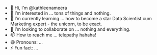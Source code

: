 - 👋 Hi, I’m @kathleenameera
- 👀 I’m interested in ... tons of things and nothing.
- 🌱 I’m currently learning ... how to become a star Data Scientist cum Marketing expert - the unicorn, to be exact.
- 💞️ I’m looking to collaborate on ... nothing and everything.
- 📫 How to reach me ... telepathy hahaha!
- 😄 Pronouns: ...
- ⚡ Fun fact: ...

<!---
kathleenameera/kathleenameera is a ✨ special ✨ repository because its `README.md` (this file) appears on your GitHub profile.
You can click the Preview link to take a look at your changes.
--->
